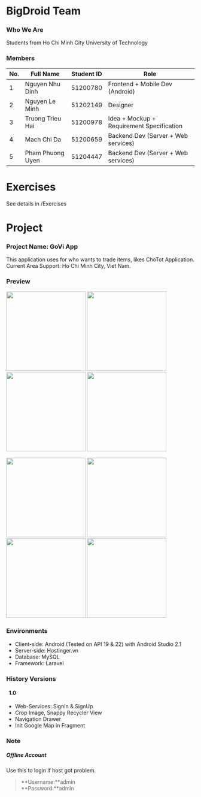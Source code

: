 # BigDroid Team
### Who We Are
Students from Ho Chi Minh City University of Technology
### Members
| No. |     Full Name    | Student ID | Role                                     |
|-----|------------------|------------| -----------------------------------------|
| 1   | Nguyen Nhu Dinh  | 51200780   | Frontend + Mobile Dev (Android)          |
| 2   | Nguyen Le Minh   | 51202149   | Designer                                 |
| 3   | Truong Trieu Hai | 51200978   | Idea + Mockup + Requirement Specification|
| 4   | Mach Chi Da      | 51200659   | Backend Dev  (Server + Web services)     |
| 5   | Pham Phuong Uyen | 51204447   | Backend Dev  (Server + Web services)     |

# Exercises
See details in /Exercises

# Project
### Project Name: GoVi App
This application uses for who wants to trade items, likes ChoTot Application.</br>
Current Area Support: Ho Chi Minh City, Viet Nam.

### Preview
<img src="http://i1380.photobucket.com/albums/ah166/nhudinh2103/preview/0_zpsyty50f6k.png" width="212"> <img src="http://i1380.photobucket.com/albums/ah166/nhudinh2103/preview/1_zpspaxbfhlp.png" width="212"> <img src="http://i1380.photobucket.com/albums/ah166/nhudinh2103/preview/3_zpsnjgkduyi.png" width="212"> <img src="http://i1380.photobucket.com/albums/ah166/nhudinh2103/preview/4_zpsvkou5p2p.png" width="212">

<img src="http://i1380.photobucket.com/albums/ah166/nhudinh2103/preview/4_zps43ptzsvw.png" width="212"> <img src="http://i1380.photobucket.com/albums/ah166/nhudinh2103/preview/2_zps8xdgfk36.png" width="212"> <img src="http://i1380.photobucket.com/albums/ah166/nhudinh2103/preview/6_zpslwzoaevo.png" width="212"> <img src="http://i1380.photobucket.com/albums/ah166/nhudinh2103/preview/7_zpsqnzxvakj.png" width="212">

### Environments
* Client-side: Android (Tested on API 19 & 22) with Android Studio 2.1
* Server-side: Hostinger.vn 
* Database: MySQL 
* Framework: Laravel 

### History Versions

#### &nbsp; 1.0
* Web-Services: SignIn & SignUp
* Crop Image, Snappy Recycler View
* Navigation Drawer
* Init Google Map in Fragment

### Note
##### Offline Account
Use this to login if host got problem.</br>
>**Username:**admin</br>
>**Password:**admin</br>
